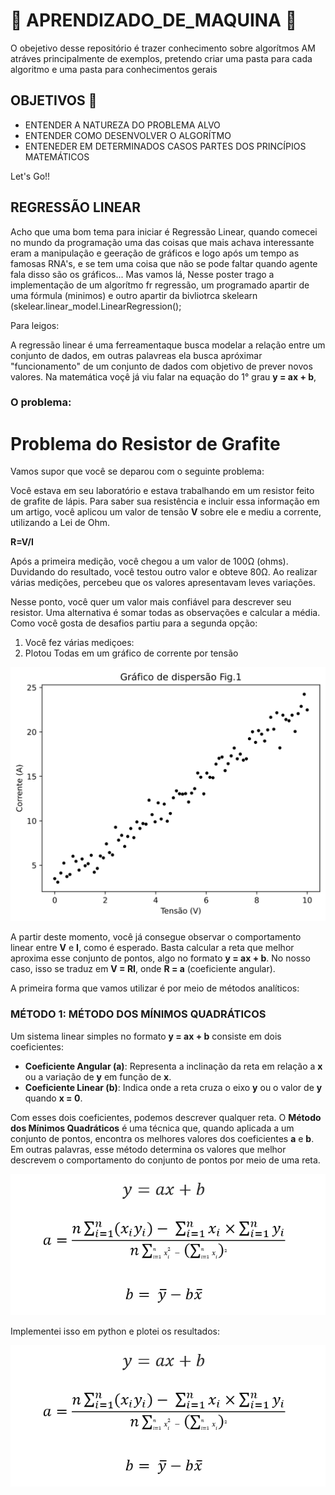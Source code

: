 # 🤖 APRENDIZADO_DE_MAQUINA 🤖
O obejetivo desse repositório é trazer conhecimento sobre algorítmos AM atráves principalmente de exemplos, pretendo criar uma pasta para cada algoritmo e uma pasta para conhecimentos gerais

## OBJETIVOS 🎯

* ENTENDER A NATUREZA DO PROBLEMA ALVO 
* ENTENDER COMO DESENVOLVER O ALGORÍTMO
* ENTENEDER EM DETERMINADOS CASOS PARTES DOS PRINCÍPIOS MATEMÁTICOS

Let's Go!!

## REGRESSÃO LINEAR

Acho que uma bom tema para iniciar é Regressão Linear, quando comecei no mundo da programação uma das coisas que mais achava interessante eram a manipulação e geeração de gráficos e logo após um tempo as famosas RNA's, e se tem uma coisa que não se pode faltar quando agente fala disso são os gráficos... Mas vamos lá, Nesse poster trago a implementação de um algorítmo fr regressão, um programado apartir de uma fórmula (minimos) e outro apartir da bivliotrca skelearn (skelear.linear_model.LinearRegression();

Para leigos:

A regressão linear é uma ferreamentaque busca modelar a relação entre um conjunto de dados, em outras palavreas ela busca apróximar "funcionamento" de um conjunto de dados com objetivo de prever novos valores. Na matemática voçê já viu falar na equação do 1° grau **y = ax + b**,

### O problema: 

# Problema do Resistor de Grafite

Vamos supor que você se deparou com o seguinte problema: 

Você estava em seu laboratório e estava trabalhando em um resistor feito de grafite de lápis. Para saber sua resistência e incluir essa informação em um artigo, você aplicou um valor de tensão **V** sobre ele e mediu a corrente, utilizando a Lei de Ohm.

**R=V/I**

Após a primeira medição, você chegou a um valor de 100Ω (ohms). Duvidando do resultado, você testou outro valor e obteve 80Ω. Ao realizar várias medições, percebeu que os valores apresentavam leves variações.

Nesse ponto, você quer um valor mais confiável para descrever seu resistor. Uma alternativa é somar todas as observações e calcular a média.
Como você gosta de desafios partiu para a segunda opção:

1. Você fez várias mediçoes:
2. Plotou Todas em um gráfico de corrente por tensão

   
![GRÁFICO DE DISPERSÃO](1-REGRESSAO_LINEAR/PLOTS/dispersao.svg)

A partir deste momento, você já consegue observar o comportamento linear entre **V** e **I**, como é esperado. Basta calcular a reta que melhor aproxima esse conjunto de pontos, algo no formato **y = ax + b**. No nosso caso, isso se traduz em **V = RI**, onde **R = a** (coeficiente angular).

A primeira forma que vamos utilizar é por meio de métodos analíticos:

### MÉTODO 1: MÉTODO DOS MÍNIMOS QUADRÁTICOS

Um sistema linear simples no formato **y = ax + b** consiste em dois coeficientes:

- **Coeficiente Angular (a)**: Representa a inclinação da reta em relação a **x** ou a variação de **y** em função de **x**.
- **Coeficiente Linear (b)**: Indica onde a reta cruza o eixo **y** ou o valor de **y** quando **x = 0**.

Com esses dois coeficientes, podemos descrever qualquer reta. O **Método dos Mínimos Quadráticos** é uma técnica que, quando aplicada a um conjunto de pontos, encontra os melhores valores dos coeficientes **a** e **b**. Em outras palavras, esse método determina os valores que melhor descrevem o comportamento do conjunto de pontos por meio de uma reta.

![equação método dos mínimos quadráticos](1-REGRESSAO_LINEAR/PLOTS/metodo_minimos.png)

Implementei isso em python e plotei os resultados: 


![equação método dos mínimos quadráticos](1-REGRESSAO_LINEAR/PLOTS/metodo_minimos.png)

 



  
